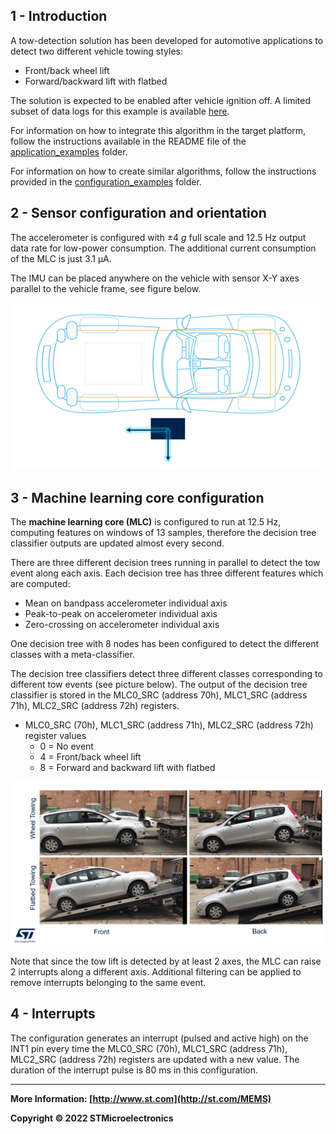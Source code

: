 ## 1 - Introduction

A tow-detection solution has been developed for automotive applications to detect two different vehicle towing styles:
- Front/back wheel lift
- Forward/backward lift with flatbed

The solution is expected to be enabled after vehicle ignition off. 
A limited subset of data logs for this example is available [here](./datalogs/).

For information on how to integrate this algorithm in the target platform, follow the instructions available in the README file of the [application_examples]( https://github.com/STMicroelectronics/STMems_Machine_Learning_Core/tree/master/application_examples) folder. 

For information on how to create similar algorithms, follow the instructions provided in the [configuration_examples]( https://github.com/STMicroelectronics/STMems_Machine_Learning_Core/tree/master/configuration_examples) folder. 

## 2 - Sensor configuration and orientation

The accelerometer is configured with ±4 *g* full scale and 12.5 Hz output data rate for low-power consumption. The additional current consumption of the MLC is just 3.1 µA.

The IMU can be placed anywhere on the vehicle with sensor X-Y axes parallel to the vehicle frame, see figure below.

![SensorOrientation](./images/SensorOrientation.png)

## 3 - Machine learning core configuration

The **machine learning core (MLC)** is configured to run at 12.5 Hz, computing features on windows of 13 samples, therefore the decision tree classifier outputs are updated almost every second.

There are three different decision trees running in parallel to detect the tow event along each axis. Each decision tree has three different features which are computed:

- Mean on bandpass accelerometer individual axis 
- Peak-to-peak on accelerometer individual axis 
- Zero-crossing on accelerometer individual axis 

One decision tree with 8 nodes has been configured to detect the different classes with a meta-classifier.  

The decision tree classifiers detect three different classes corresponding to different tow events (see picture below). The output of the decision tree classifier is stored in the MLC0_SRC (address 70h), MLC1_SRC (address 71h), MLC2_SRC (address 72h) registers.  

- MLC0_SRC (70h), MLC1_SRC (address 71h), MLC2_SRC (address 72h) register values
  - 0 = No event
  - 4 = Front/back wheel lift 
  - 8 = Forward and backward lift with flatbed
  

![TowingType](./images/TowingType.png)

Note that since the tow lift is detected by at least 2 axes, the MLC can raise 2 interrupts along a different axis. Additional filtering can be applied to remove interrupts belonging to the same event.

## 4 - Interrupts

The configuration generates an interrupt (pulsed and active high) on the INT1 pin every time the MLC0_SRC (70h), MLC1_SRC (address 71h), MLC2_SRC (address 72h) registers are updated with a new value. The duration of the interrupt pulse is 80 ms in this configuration.

------

**More Information: [http://www.st.com](http://st.com/MEMS)**

**Copyright © 2022 STMicroelectronics**
